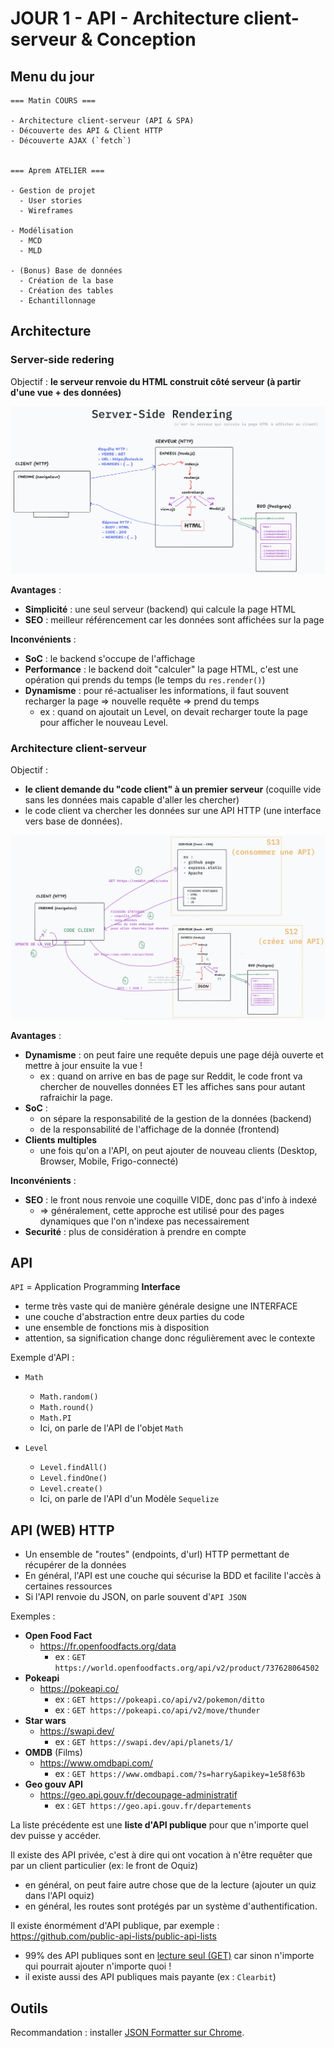 # JOUR 1 - API - Architecture client-serveur & Conception

## Menu du jour 

```
=== Matin COURS ===

- Architecture client-serveur (API & SPA)
- Découverte des API & Client HTTP
- Découverte AJAX (`fetch`)


=== Aprem ATELIER ===

- Gestion de projet
  - User stories
  - Wireframes

- Modélisation
  - MCD
  - MLD

- (Bonus) Base de données
  - Création de la base
  - Création des tables
  - Echantillonnage
```


## Architecture

### Server-side redering

Objectif : **le serveur renvoie du HTML construit côté serveur (à partir d'une vue + des données)**

![SSR](../screenshots/ssr.png)

**Avantages** :
- **Simplicité** : une seul serveur (backend) qui calcule la page HTML
- **SEO** : meilleur référencement car les données sont affichées sur la page

**Inconvénients** : 
- **SoC** : le backend s'occupe de l'affichage
- **Performance** : le backend doit "calculer" la page HTML, c'est une opération qui prends du temps (le temps du `res.render()`)
- **Dynamisme** : pour ré-actualiser les informations, il faut souvent recharger la page => nouvelle requête => prend du temps 
  - ex : quand on ajoutait un Level, on devait recharger toute la page pour afficher le nouveau Level.


### Architecture client-serveur

Objectif : 
- **le client demande du "code client" à un premier serveur** (coquille vide sans les données mais capable d'aller les chercher)
- le code client va chercher les données sur une API HTTP (une interface vers base de données).

![Client-serveur](../screenshots/client-serveur.png)

**Avantages** :
- **Dynamisme** : on peut faire une requête depuis une page déjà ouverte et mettre à jour ensuite la vue !
  - ex : quand on arrive en bas de page sur Reddit, le code front va chercher de nouvelles données ET les affiches sans pour autant rafraichir la page. 
- **SoC** : 
  - on sépare la responsabilité de la gestion de la données (backend)
  - de la responsabilité de l'affichage de la donnée (frontend)
- **Clients multiples**
  - une fois qu'on a l'API, on peut ajouter de nouveau clients (Desktop, Browser, Mobile, Frigo-connecté)

**Inconvénients** : 
- **SEO** : le front nous renvoie une coquille VIDE, donc pas d'info à indexé 
  - => généralement, cette approche est utilisé pour des pages dynamiques que l'on n'indexe pas necessairement
- **Securité** : plus de considération à prendre en compte

## API

`API` = Application Programming **Interface** 
- terme très vaste qui de manière générale designe une INTERFACE
- une couche d'abstraction entre deux parties du code
- une ensemble de fonctions mis à disposition
- attention, sa signification change donc régulièrement avec le contexte

Exemple d'API : 
- `Math`
  - `Math.random()`
  - `Math.round()`
  - `Math.PI`
  - Ici, on parle de l'API de l'objet `Math`

- `Level`
  - `Level.findAll()`
  - `Level.findOne()`
  - `Level.create()`
  - Ici, on parle de l'API d'un Modèle `Sequelize`


## API (WEB) HTTP 

- Un ensemble de "routes" (endpoints, d'url) HTTP permettant de récupérer de la données
- En général, l'API est une couche qui sécurise la BDD et facilite l'accès à certaines ressources
- Si l'API renvoie du JSON, on parle souvent d'`API JSON`

Exemples : 

- **Open Food Fact** 
  - https://fr.openfoodfacts.org/data
    - ex : `GET https://world.openfoodfacts.org/api/v2/product/737628064502`
- **Pokeapi** 
  - https://pokeapi.co/
    - ex : `GET https://pokeapi.co/api/v2/pokemon/ditto`
    - ex : `GET https://pokeapi.co/api/v2/move/thunder`
- **Star wars**
  - https://swapi.dev/
    - ex : `GET https://swapi.dev/api/planets/1/`
- **OMDB** (Films)
  - https://www.omdbapi.com/
    - ex : `GET https://www.omdbapi.com/?s=harry&apikey=1e58f63b`
- **Geo gouv API**
  - https://geo.api.gouv.fr/decoupage-administratif
    - ex : `GET https://geo.api.gouv.fr/departements`

La liste précédente est une **liste d'API publique** pour que n'importe quel dev puisse y accéder.

Il existe des API privée, c'est à dire qui ont vocation à n'être requêter que par un client particulier (ex: le front de Oquiz)
- en général, on peut faire autre chose que de la lecture (ajouter un quiz dans l'API oquiz)
- en général, les routes sont protégés par un système d'authentification.

Il existe énormément d'API publique, par exemple :  https://github.com/public-api-lists/public-api-lists
- 99% des API publiques sont en [lecture seul (GET)](https://github.com/public-api-lists/public-api-lists?tab=readme-ov-file#animals) car sinon n'importe qui pourrait ajouter n'importe quoi !
- il existe aussi des API publiques mais payante (ex : `Clearbit`)


## Outils

Recommandation : installer [JSON Formatter sur Chrome](https://chromewebstore.google.com/detail/json-formatter/bcjindcccaagfpapjjmafapmmgkkhgoa).

